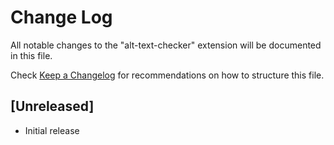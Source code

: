 # Change Log

All notable changes to the "alt-text-checker" extension will be documented in this file.

Check [Keep a Changelog](http://keepachangelog.com/) for recommendations on how to structure this file.

## [Unreleased]

- Initial release